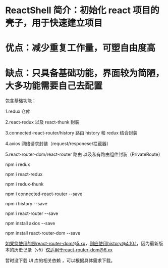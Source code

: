 # ReactShell 简介：初始化 react 项目的壳子，用于快速建立项目

# 优点：减少重复工作量，可塑自由度高

# 缺点：只具备基础功能，界面较为简陋，大多功能需要自己去配置

包含基础功能：

 1.redux 仓库

 2.react-redux 以及 react-thunk 封装

 3.connected-react-router/history 路由 history 和 redux 结合封装

 4.axios 网络请求封装（request/responese/拦截器）

 5.react-router-dom/react-router 路由 以及私有路由组件封装（PrivateRoute）

 npm i redux

 npm i react-redux

 npm i redux-thunk

 npm i connected-react-router --save

 npm i history --save

 npm i react-router --save

 npm install axios --save

 npm install react-router-dom --save

 如果您使用的是react-router-dom@5.xx，则应使用history@4.10.1，因为最新版本的历史记录（v5）仅适用于react-router-dom@6.xx

 暂时没下载 UI 库的相关依赖 ，可以根据具体需求下载。
